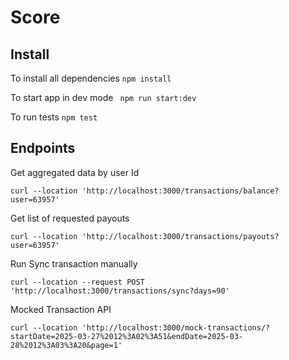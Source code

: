 # Score

## Install
To install all dependencies
` npm install  `

To start app in dev mode
` npm run start:dev`

To run tests
`npm test`

## Endpoints


Get aggregated data by user Id
```
curl --location 'http://localhost:3000/transactions/balance?user=63957'
```

Get list of requested payouts 
```
curl --location 'http://localhost:3000/transactions/payouts?user=63957'
```

Run Sync transaction manually
```
curl --location --request POST 'http://localhost:3000/transactions/sync?days=90'
```


Mocked Transaction API
```
curl --location 'http://localhost:3000/mock-transactions/?startDate=2025-03-27%2012%3A02%3A51&endDate=2025-03-28%2012%3A03%3A20&page=1'
```